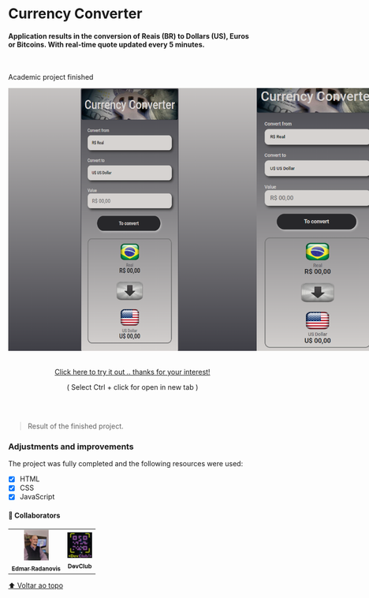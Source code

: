 # Currency Converter

<h4>Application results in the conversion of Reais (BR) to Dollars (US), Euros or Bitcoins. With real-time quote updated every 5 minutes.</h4>

<br>

 Academic project finished
 
<div align="center">
 <div style="display: flex;"> 
  <img src="./Assets/Print finished project.png" alt="page-image" width="600px" >
  <img src="./Assets/Print finished project 2.png" alt="page-image" width="245px" >
 </div>
</div>

<br>
<br>

<div align="center">
 <a href="https://ed-radanovis.github.io/Currency-Converter/" >Click here to try it out .. thanks for your interest!</a>
 <p>( Select Ctrl + click for open in new tab )</p>
</div>

 <br>
 <br>

> Result of the finished project.

### Adjustments and improvements

The project was fully completed and the following resources were used:

- [x] HTML
- [x] CSS
- [x] JavaScript
#### 🤝 Collaborators

<table>
  <tr>
    <td align="center">
      <a href="https://www.linkedin.com/in/edmar-radanovis-0130b611a/">
        <img src="./Assets/foto perfil (4).jpeg" width="50px;" alt="Foto de Edmar Radanovis"/><br>
        <sub>
          <b>Edmar Radanovis</b>
        </sub>
      </a>
    </td>
    <td align="center">
       <a href="https://rodolfomori.com.br/devclub/">
        <img src="./Assets/DevClub.png" width="50px;" alt="Logo DevClub"/><br>
        <sub>
          <b>DevClub</b>
        </sub>
      </a>
  </tr>
</table>


[⬆ Voltar ao topo](#currency-converter)<br>



